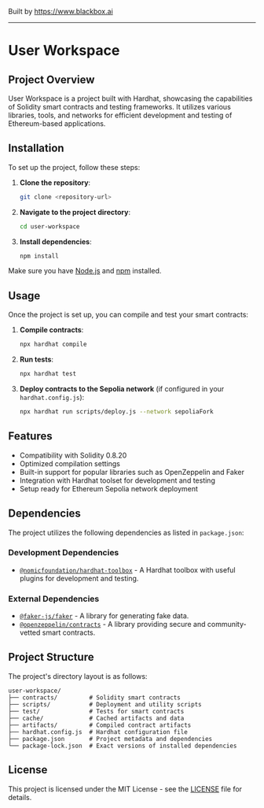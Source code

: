 
Built by https://www.blackbox.ai

---

# User Workspace

## Project Overview

User Workspace is a project built with Hardhat, showcasing the capabilities of Solidity smart contracts and testing frameworks. It utilizes various libraries, tools, and networks for efficient development and testing of Ethereum-based applications.

## Installation

To set up the project, follow these steps:

1. **Clone the repository**:
   ```bash
   git clone <repository-url>
   ```
2. **Navigate to the project directory**:
   ```bash
   cd user-workspace
   ```
3. **Install dependencies**:
   ```bash
   npm install
   ```

Make sure you have [Node.js](https://nodejs.org/) and [npm](https://www.npmjs.com/) installed.

## Usage

Once the project is set up, you can compile and test your smart contracts:

1. **Compile contracts**:
   ```bash
   npx hardhat compile
   ```

2. **Run tests**:
   ```bash
   npx hardhat test
   ```

3. **Deploy contracts to the Sepolia network** (if configured in your `hardhat.config.js`):
   ```bash
   npx hardhat run scripts/deploy.js --network sepoliaFork
   ```

## Features

- Compatibility with Solidity 0.8.20
- Optimized compilation settings
- Built-in support for popular libraries such as OpenZeppelin and Faker
- Integration with Hardhat toolset for development and testing
- Setup ready for Ethereum Sepolia network deployment

## Dependencies

The project utilizes the following dependencies as listed in `package.json`:

### Development Dependencies
- [`@nomicfoundation/hardhat-toolbox`](https://www.npmjs.com/package/@nomicfoundation/hardhat-toolbox) - A Hardhat toolbox with useful plugins for development and testing.

### External Dependencies
- [`@faker-js/faker`](https://www.npmjs.com/package/@faker-js/faker) - A library for generating fake data.
- [`@openzeppelin/contracts`](https://www.npmjs.com/package/@openzeppelin/contracts) - A library providing secure and community-vetted smart contracts.

## Project Structure

The project's directory layout is as follows:

```
user-workspace/
├── contracts/         # Solidity smart contracts
├── scripts/           # Deployment and utility scripts
├── test/              # Tests for smart contracts
├── cache/             # Cached artifacts and data
├── artifacts/         # Compiled contract artifacts
├── hardhat.config.js  # Hardhat configuration file
├── package.json       # Project metadata and dependencies
└── package-lock.json  # Exact versions of installed dependencies
```

## License

This project is licensed under the MIT License - see the [LICENSE](LICENSE) file for details.